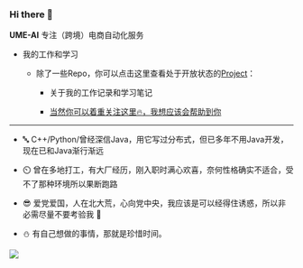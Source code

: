 ### Hi there 👋

**UME-AI** 专注（跨境）电商自动化服务


- 我的工作和学习
  
  - 除了一些Repo，你可以点击这里查看处于开放状态的[Project](https://github.com/ume-technology?tab=projects)：
    
    - 关于我的工作记录和学习笔记

    - [当然你可以着重关注这里🔥，我想应该会帮助到你](https://github.com/users/ume-technology/projects/1/views/2?pane=issue&itemId=26490425)
  

---

- 🔤 C++/Python/曾经深信Java，用它写过分布式，但已多年不用Java开发，现在已和Java渐行渐远

- ⏲️ 曾在多地打工，有大厂经历，刚入职时满心欢喜，奈何性格确实不适合，受不了那种环境所以果断跑路

- 😎 爱党爱国，人在北大荒，心向党中央，我应该是可以经得住诱惑，所以非必需尽量不要考验我 🥀

- ⛄ 有自己想做的事情，那就是珍惜时间。

![](https://i.328888.xyz/2023/04/22/i52pNZ.jpeg)



